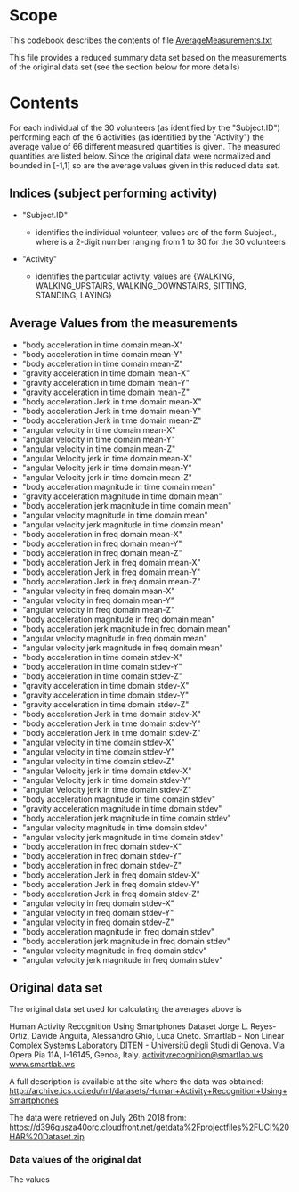 # Scope 
This codebook describes the contents of file [AverageMeasurements.txt](AverageMeasurements.txt)

This file provides a reduced summary data set based on the measurements of the original data set (see the section below for more details)

# Contents
For each individual of the 30 volunteers (as identified by the "Subject.ID") performing each of the 6 activities (as identified by the "Activity") the average value of 66 different measured quantities is given. 
The measured quantities are listed below. Since the original data were normalized and bounded in [-1,1] so are the average values given in this reduced data set. 

## Indices (subject performing activity)

*  "Subject.ID" 
    - identifies the individual volunteer, values are of the form Subject.<nn>, where <nn> is a 2-digit number ranging from 1 to 30 for the 30 volunteers

 *  "Activity"                                             
    - identifies the particular activity, values are {WALKING, WALKING_UPSTAIRS, WALKING_DOWNSTAIRS, SITTING, STANDING, LAYING} 

## Average Values from the measurements 
 
*  "body acceleration in time domain mean-X"              
*  "body acceleration in time domain mean-Y"              
*  "body acceleration in time domain mean-Z"              
*  "gravity acceleration in time domain mean-X"           
*  "gravity acceleration in time domain mean-Y"           
*  "gravity acceleration in time domain mean-Z"           
*  "body acceleration Jerk in time domain mean-X"         
*  "body acceleration Jerk in time domain mean-Y"         
*  "body acceleration Jerk in time domain mean-Z"         
*  "angular velocity in time domain mean-X"               
*  "angular velocity in time domain mean-Y"               
*  "angular velocity in time domain mean-Z"               
*  "angular Velocity jerk in time domain mean-X"          
*  "angular Velocity jerk in time domain mean-Y"          
*  "angular Velocity jerk in time domain mean-Z"          
*  "body acceleration magnitude in time domain mean"      
*  "gravity acceleration magnitude in time domain mean"   
*  "body acceleration jerk magnitude in time domain mean" 
*  "angular velocity magnitude in time domain mean"       
*  "angular velocity jerk magnitude in time domain mean"  
*  "body acceleration in freq domain mean-X"              
*  "body acceleration in freq domain mean-Y"              
*  "body acceleration in freq domain mean-Z"              
*  "body acceleration Jerk in freq domain mean-X"         
*  "body acceleration Jerk in freq domain mean-Y"         
*  "body acceleration Jerk in freq domain mean-Z"         
*  "angular velocity in freq domain mean-X"               
*  "angular velocity in freq domain mean-Y"               
*  "angular velocity in freq domain mean-Z"               
*  "body acceleration magnitude in freq domain mean"      
*  "body acceleration jerk magnitude in freq domain mean" 
*  "angular velocity magnitude in freq domain mean"       
*  "angular velocity jerk magnitude in freq domain mean"  
*  "body acceleration in time domain stdev-X"             
*  "body acceleration in time domain stdev-Y"             
*  "body acceleration in time domain stdev-Z"             
*  "gravity acceleration in time domain stdev-X"          
*  "gravity acceleration in time domain stdev-Y"          
*  "gravity acceleration in time domain stdev-Z"          
*  "body acceleration Jerk in time domain stdev-X"        
*  "body acceleration Jerk in time domain stdev-Y"        
*  "body acceleration Jerk in time domain stdev-Z"        
*  "angular velocity in time domain stdev-X"              
*  "angular velocity in time domain stdev-Y"              
*  "angular velocity in time domain stdev-Z"              
*  "angular Velocity jerk in time domain stdev-X"         
*  "angular Velocity jerk in time domain stdev-Y"         
*  "angular Velocity jerk in time domain stdev-Z"         
*  "body acceleration magnitude in time domain stdev"     
*  "gravity acceleration magnitude in time domain stdev"  
*  "body acceleration jerk magnitude in time domain stdev"
*  "angular velocity magnitude in time domain stdev"      
*  "angular velocity jerk magnitude in time domain stdev" 
*  "body acceleration in freq domain stdev-X"             
*  "body acceleration in freq domain stdev-Y"             
*  "body acceleration in freq domain stdev-Z"             
*  "body acceleration Jerk in freq domain stdev-X"        
*  "body acceleration Jerk in freq domain stdev-Y"        
*  "body acceleration Jerk in freq domain stdev-Z"        
*  "angular velocity in freq domain stdev-X"              
*  "angular velocity in freq domain stdev-Y"              
*  "angular velocity in freq domain stdev-Z"              
*  "body acceleration magnitude in freq domain stdev"     
*  "body acceleration jerk magnitude in freq domain stdev"
*  "angular velocity magnitude in freq domain stdev"      
*  "angular velocity jerk magnitude in freq domain stdev"

## Original data set
The original data set used for calculating the averages above is 

Human Activity Recognition Using Smartphones Dataset
Jorge L. Reyes-Ortiz, Davide Anguita, Alessandro Ghio, Luca Oneto.
Smartlab - Non Linear Complex Systems Laboratory
DITEN - Universitΰ degli Studi di Genova.
Via Opera Pia 11A, I-16145, Genoa, Italy.
activityrecognition@smartlab.ws
www.smartlab.ws

A full description is available at the site where the data was obtained:
http://archive.ics.uci.edu/ml/datasets/Human+Activity+Recognition+Using+Smartphones

The data were retrieved on July 26th 2018 from:
https://d396qusza40orc.cloudfront.net/getdata%2Fprojectfiles%2FUCI%20HAR%20Dataset.zip

### Data values of the original dat

The values 
